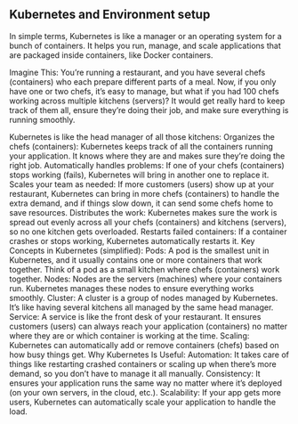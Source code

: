 ## Kubernetes and Environment setup
In simple terms, Kubernetes is like a manager or an operating system for a bunch of containers. It helps you run, manage, and scale applications that are packaged inside containers, like Docker containers.

Imagine This:
You’re running a restaurant, and you have several chefs (containers) who each prepare different parts of a meal. Now, if you only have one or two chefs, it’s easy to manage, but what if you had 100 chefs working across multiple kitchens (servers)? It would get really hard to keep track of them all, ensure they’re doing their job, and make sure everything is running smoothly.

Kubernetes is like the head manager of all those kitchens:
Organizes the chefs (containers): Kubernetes keeps track of all the containers running your application. It knows where they are and makes sure they’re doing the right job.
Automatically handles problems: If one of your chefs (containers) stops working (fails), Kubernetes will bring in another one to replace it.
Scales your team as needed: If more customers (users) show up at your restaurant, Kubernetes can bring in more chefs (containers) to handle the extra demand, and if things slow down, it can send some chefs home to save resources.
Distributes the work: Kubernetes makes sure the work is spread out evenly across all your chefs (containers) and kitchens (servers), so no one kitchen gets overloaded.
Restarts failed containers: If a container crashes or stops working, Kubernetes automatically restarts it.
Key Concepts in Kubernetes (simplified):
Pods: A pod is the smallest unit in Kubernetes, and it usually contains one or more containers that work together. Think of a pod as a small kitchen where chefs (containers) work together.
Nodes: Nodes are the servers (machines) where your containers run. Kubernetes manages these nodes to ensure everything works smoothly.
Cluster: A cluster is a group of nodes managed by Kubernetes. It’s like having several kitchens all managed by the same head manager.
Service: A service is like the front desk of your restaurant. It ensures customers (users) can always reach your application (containers) no matter where they are or which container is working at the time.
Scaling: Kubernetes can automatically add or remove containers (chefs) based on how busy things get.
Why Kubernetes Is Useful:
Automation: It takes care of things like restarting crashed containers or scaling up when there’s more demand, so you don’t have to manage it all manually.
Consistency: It ensures your application runs the same way no matter where it’s deployed (on your own servers, in the cloud, etc.).
Scalability: If your app gets more users, Kubernetes can automatically scale your application to handle the load.
